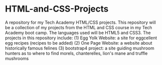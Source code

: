# HTML-and-CSS-Projects
A repository for my Tech Academy HTML/CSS projects.
This repository will be a collection of my projects from the HTML and CSS course in my Tech Academy boot camp.
The languages used will be HTML5 and CSS3.
The projects in this repository include:
(1) Egg Yolk Website: a site for eggcellent egg recipes (recipes to be added) 
(2) One Page Website: a website about historically famous felines 
(3) bootstrap4 project: a site guiding mushroom hunters as to where to find morels, chanterelles, lion's mane and truffle mushrooms
